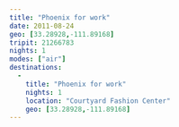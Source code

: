 ```yaml
---
title: "Phoenix for work"
date: 2011-08-24
geo: [33.28928,-111.89168]
tripit: 21266783
nights: 1
modes: ["air"]
destinations:
  -
    title: "Phoenix for work"
    nights: 1
    location: "Courtyard Fashion Center"
    geo: [33.28928,-111.89168]
---
```



